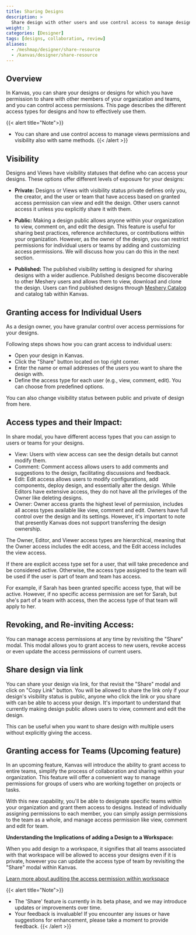 ```yaml
---
title: Sharing Designs
description: >
  Share design with other users and use control access to manage design access permissions and visibility.
weight: 3
categories: [Designer]
tags: [designs, collaboration, review]
aliases:
  - /meshmap/designer/share-resource
  - /kanvas/designer/share-resource
---
```


## Overview

In Kanvas, you can share your designs or designs for which you have permission to share with other members of your organization and teams, and you can control access permissions. This page describes the different access types for designs and how to effectively use them.

{{< alert title="Note">}}
- You can share and use control access to manage views permissions and visibility also with same methods.
{{< /alert >}}

## Visibility

Designs and Views have visibility statuses that define who can access your designs. These options offer different levels of exposure for your designs:

- **Private:** Designs or Views with visibility status private defines only you, the creator, and the user or team that have access based on granted access permission can view and edit the design. Other users cannot access it unless you explicitly share it with them.

- **Public:**  Making a design public allows anyone within your organization to view, comment on, and edit the design. This feature is useful for sharing best practices, reference architectures, or contributions within your organization. However, as the owner of the design, you can restrict permissions for individual users or teams by adding and customizing access permissions. We will discuss how you can do this in the next section.

- **Published:**  The published visibility setting is designed for sharing designs with a wider audience. Published designs become discoverable to other Meshery users and allows them to view, download and clone the design. Users can find published designs through [Meshery Catalog](https://meshery.io/catalog) and catalog tab within Kanvas.

## Granting access for Individual Users

As a design owner, you have granular control over access permissions for your designs. 

Following steps shows how you can grant access to individual users:

- Open your design in Kanvas.
- Click the "Share" button located on top right corner.
- Enter the name or email addresses of the users you want to share the design with.
- Define the access type for each user (e.g., view, comment, edit). You can choose from predefined options.

You can also change visibility status between public and private of design from here. 

## Access types and their Impact:

In share modal, you have different access types that you can assign to users or teams for your designs.

- View: Users with view access can see the design details but cannot modify them.
- Comment: Comment access allows users to add comments and suggestions to the design, facilitating discussions and feedback.
- Edit: Edit access allows users to modify configurations, add components, deploy design, and essentially alter the design. While Editors have extensive access, they do not have all the privileges of the Owner like deleting designs.
- Owner: Owner access grants the highest level of permission, includes all access types available like view, comment and edit. Owners have full control over the design and its settings. However, it's important to note that presently Kanvas does not support transferring the design ownership.

The Owner, Editor, and Viewer access types are hierarchical, meaning that the Owner access includes the edit access, and the Edit access includes the view access. 

If there are explicit access type set for a user, that will take precedence and be considered active. Otherwise, the access type assigned to the team will be used if the user is part of team and team has access.

For example, if Sarah has been granted specific access type, that will be active. However, if no specific access permission are set for Sarah, but she's part of a team with access, then the access type of that team will apply to her.

## Revoking, and Re-inviting Access:

You can manage access permissions at any time by revisiting the "Share" modal. This modal allows you to grant access to new users, revoke access or even update the access permissions of current users.

## Share design via link

You can share your design via link, for that revisit the "Share" modal and click on "Copy Link" button. You will be allowed to share the link only if your design's visibility status is public, anyone who click the link or you share with can be able to access your design. It's important to understand that currently making design public allows users to view, comment and edit the design.

This can be useful when you want to share design with multiple users without explicitly giving the access.

## Granting access for Teams (Upcoming feature)

In an upcoming feature, Kanvas will introduce the ability to grant access to entire teams, simplify the process of collaboration and sharing within your organization. This feature will offer a convenient way to manage permissions for groups of users who are working together on projects or tasks.

With this new capability, you'll be able to designate specific teams within your organization and grant them access to designs. Instead of individually assigning permissions to each member, you can simply assign permissions to the team as a whole, and manage access permission like view, comment and edit for team.

**Understanding the Implications of adding a Design to a Workspace:**

When you add design to a workspace, it signifies that all teams associated with that workspace will be allowed to access your designs even if it is private, however you can update the access type of team by revisiting the "Share" modal within Kanvas.

[Learn more about auditing the access permission within workspace](/cloud/spaces/workspaces/)

{{< alert title="Note">}}
- The 'Share' feature is currently in its beta phase, and we may introduce updates or improvements over time.
- Your feedback is invaluable! If you encounter any issues or have suggestions for enhancement, please take a moment to provide feedback.
{{< /alert >}}
